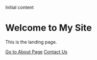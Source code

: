 Initial content


<html>
<head>
    <title>My GitHub Pages</title>
</head>
<body>
    <h1>Welcome to My Site</h1>
    <p>This is the landing page.</p>
    <a href="about.html">Go to About Page</a>
    <a href="contact.html">Contact Us</a>
    <a href = "main_page.php">
</body>
</html>